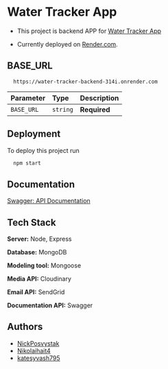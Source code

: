 
# Water Tracker App






- This project is backend APP for [Water Tracker App](https://imiryna.github.io/WaterTracker/)

- Currently deployed on [Render.com](https://render.com/).


## BASE_URL



```https
  https://water-tracker-backend-314i.onrender.com
```

| Parameter | Type     | Description                |
| :-------- | :------- | :------------------------- |
| `BASE_URL` | `string` | **Required** |




## Deployment

To deploy this project run

```bash
  npm start
```


## Documentation

[Swagger: API Documentation](https://water-tracker-backend-314i.onrender.com/api/docs/)


## Tech Stack


**Server:** Node, Express

**Database:** MongoDB

**Modeling tool:** Mongoose

**Media API:** Cloudinary

**Email API:** SendGrid

**Documentation API:** Swagger


## Authors

- [NickPosvystak](https://github.com/NickPosvystak)
- [Nikolaihait4](https://github.com/Nikolaihait4)
- [katesyvash795](https://github.com/katesyvash795)


